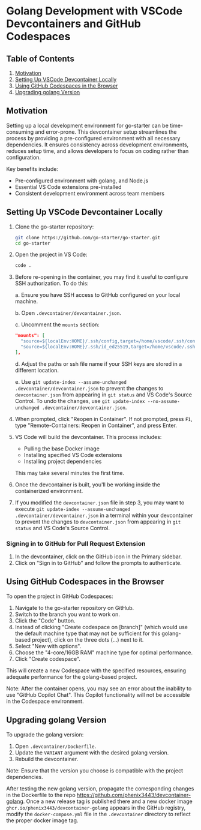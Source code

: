 # Golang Development with VSCode Devcontainers and GitHub Codespaces

## Table of Contents

1. [Motivation](#motivation)
2. [Setting Up VSCode Devcontainer Locally](#setting-up-vscode-devcontainer-locally)
3. [Using GitHub Codespaces in the Browser](#using-github-codespaces-in-the-browser)
4. [Upgrading golang Version](#upgrading-golang-version)

## Motivation

Setting up a local development environment for go-starter can be time-consuming and error-prone. This devcontainer setup streamlines the process by providing a pre-configured environment with all necessary dependencies. It ensures consistency across development environments, reduces setup time, and allows developers to focus on coding rather than configuration.

Key benefits include:

- Pre-configured environment with golang, and Node.js
- Essential VS Code extensions pre-installed
- Consistent development environment across team members

## Setting Up VSCode Devcontainer Locally

1. Clone the go-starter repository:

   ```bash
   git clone https://github.com/go-starter/go-starter.git
   cd go-starter
   ```

2. Open the project in VS Code:

   ```bash
   code .
   ```

3. Before re-opening in the container, you may find it useful to configure SSH authorization. To do this:

   a. Ensure you have SSH access to GitHub configured on your local machine.

   b. Open `.devcontainer/devcontainer.json`.

   c. Uncomment the `mounts` section:

   ```json
   "mounts": [
     "source=${localEnv:HOME}/.ssh/config,target=/home/vscode/.ssh/config,type=bind,consistency=cached",
     "source=${localEnv:HOME}/.ssh/id_ed25519,target=/home/vscode/.ssh/id_ed25519,type=bind,consistency=cached"
   ],
   ```

   d. Adjust the paths or ssh file name if your SSH keys are stored in a different location.

   e. Use `git update-index --assume-unchanged .devcontainer/devcontainer.json` to prevent the changes to `devcontainer.json` from appearing in `git status` and VS Code's Source Control. To undo the changes, use `git update-index --no-assume-unchanged .devcontainer/devcontainer.json`.

4. When prompted, click "Reopen in Container". If not prompted, press `F1`, type "Remote-Containers: Reopen in Container", and press Enter.

5. VS Code will build the devcontainer. This process includes:

   - Pulling the base Docker image
   - Installing specified VS Code extensions
   - Installing project dependencies

   This may take several minutes the first time.

6. Once the devcontainer is built, you'll be working inside the containerized environment.

7. If you modified the `devcontainer.json` file in step 3, you may want to execute `git update-index --assume-unchanged .devcontainer/devcontainer.json` in a terminal within your devcontainer to prevent the changes to `devcontainer.json` from appearing in `git status` and VS Code's Source Control.

### Signing in to GitHub for Pull Request Extension

1. In the devcontainer, click on the GitHub icon in the Primary sidebar.
2. Click on "Sign in to GitHub" and follow the prompts to authenticate.

## Using GitHub Codespaces in the Browser

To open the project in GitHub Codespaces:

1. Navigate to the go-starter repository on GitHub.
2. Switch to the branch you want to work on.
3. Click the "Code" button.
4. Instead of clicking "Create codespace on [branch]" (which would use the default machine type that may not be sufficient for this golang-based project), click on the three dots (...) next to it.
5. Select "New with options".
6. Choose the "4-core/16GB RAM" machine type for optimal performance.
7. Click "Create codespace".

This will create a new Codespace with the specified resources, ensuring adequate performance for the golang-based project.

Note: After the container opens, you may see an error about the inability to use "GitHub Copilot Chat". This Copilot functionality will not be accessible in the Codespace environment.

## Upgrading golang Version

To upgrade the golang version:

1. Open `.devcontainer/Dockerfile`.
2. Update the `VARIANT` argument with the desired golang version.
3. Rebuild the devcontainer.

Note: Ensure that the version you choose is compatible with the project dependencies.

After testing the new golang version, propagate the corresponding changes in the Dockerfile to the repo <https://github.com/phenix3443/devcontainer-golang>. Once a new release tag is published there and a new docker image `ghcr.io/phenix3443/devcontainer-golang` appears in the GitHub registry, modify the `docker-compose.yml` file in the `.devcontainer` directory to reflect the proper docker image tag.

